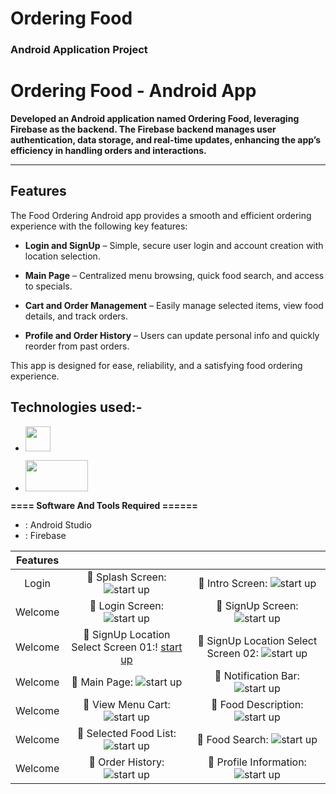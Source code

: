 # Ordering Food
### Android Application Project 

 # Ordering Food - Android App
 **Developed an Android application named Ordering Food, leveraging Firebase as the backend. The Firebase backend manages user authentication, data storage, and real-time updates, enhancing the app’s efficiency in handling orders and interactions.**

--------------------------------------------------------------
## Features
  
The Food Ordering Android app provides a smooth and efficient ordering experience with the following key features:

- **Login and SignUp** – Simple, secure user login and account creation with location selection.

- **Main Page** – Centralized menu browsing, quick food search, and access to specials.

- **Cart and Order Management** – Easily manage selected items, view food details, and track orders.

- **Profile and Order History** – Users can update personal info and quickly reorder from past orders.

This app is designed for ease, reliability, and a satisfying food ordering experience.



## Technologies used:-

- [<img src="https://github.com/user-attachments/assets/d4876fcb-765b-4c64-989a-7f656ff6639a" width="40" height="40">](https://github.com/mostofa-rezvi)

- [<img src="https://github.com/user-attachments/assets/78dd3478-0105-41e7-89b4-7dd79052dbc4" width="100" height="50">](https://github.com/mostofa-rezvi)

**==== Software And Tools Required ======**
- :  Android Studio
- :  Firebase


|Features| | |
| :---: | :---: | :---: |
| Login | :pushpin: Splash Screen: ![ start up](https://github.com/user-attachments/assets/bba5caa4-cb50-419a-8bb8-ccbc67cc14d8) | :pushpin: Intro Screen: ![ start up](https://github.com/user-attachments/assets/c26d4c27-dd55-46b2-93d2-80ed39dfeac1) |
| Welcome | :pushpin: Login Screen: ![ start up](https://github.com/user-attachments/assets/e069a685-c58e-44ba-9216-d15a56feb3a6) | :pushpin: SignUp Screen: ![ start up](https://github.com/user-attachments/assets/74fdae23-8a08-4511-98a1-7f3340278fcd) |
| Welcome | :pushpin: SignUp Location Select Screen 01:! [ start up](https://github.com/user-attachments/assets/b4ecdd8d-4352-4ea7-b1ce-0a1ee94002ed) | :pushpin: SignUp Location Select Screen 02: ![ start up](https://github.com/user-attachments/assets/cf00e361-f689-4ef0-bba0-375e7953ad98) |
| Welcome | :pushpin: Main Page: ![ start up](https://github.com/user-attachments/assets/ccb7dd34-72e1-4709-a4b6-d56ede20cac4) | :pushpin: Notification Bar: ![ start up](https://github.com/user-attachments/assets/a1a64eb0-cc26-4dab-80e3-f20967dec42f) |
| Welcome | :pushpin: View Menu Cart: ![ start up](https://github.com/user-attachments/assets/88bb0a5c-23bc-4125-8fb8-1380c3fc6336) | :pushpin: Food Description: ![ start up](https://github.com/user-attachments/assets/11fcbe5b-beb5-454f-bb5d-5b5e9cff6338) |
| Welcome | :pushpin: Selected Food List: ![ start up](https://github.com/user-attachments/assets/a923a8bf-75ba-4b69-b523-78bf99f60661) | :pushpin: Food Search: ![ start up](https://github.com/user-attachments/assets/a9e3445f-6f43-4222-b543-8c69123d3340) |
| Welcome | :pushpin: Order History: ![ start up](https://github.com/user-attachments/assets/90a1a06b-4d41-4316-8fa9-182ade030359) | :pushpin: Profile Information: ![ start up](https://github.com/user-attachments/assets/7cf893b2-c44f-481b-9839-38209d640265) |
